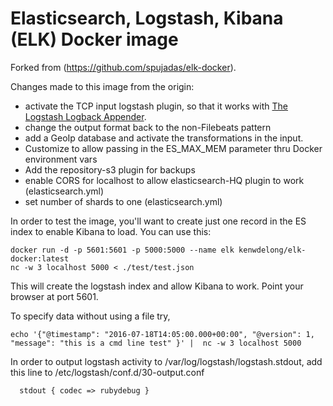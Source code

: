 # Elasticsearch, Logstash, Kibana (ELK) Docker image

Forked from (https://github.com/spujadas/elk-docker).

Changes made to this image from the origin:
- activate the TCP input logstash plugin, so that it works with [The Logstash Logback Appender](https://github.com/logstash/logstash-logback-encoder).
- change the output format back to the non-Filebeats pattern
- add a GeoIp database and activate the transformations in the input.
- Customize to allow passing in the ES_MAX_MEM parameter thru Docker environment vars
- Add the repository-s3 plugin for backups
- enable CORS for localhost to allow elasticsearch-HQ plugin to work (elasticsearch.yml)
- set number of shards to one (elasticsearch.yml)

In order to test the image, you'll want to create just one record in the ES index to enable Kibana to load.  You can use this:
    
    docker run -d -p 5601:5601 -p 5000:5000 --name elk kenwdelong/elk-docker:latest
    nc -w 3 localhost 5000 < ./test/test.json
    
This will create the logstash index and allow Kibana to work.  Point your browser at port 5601.

To specify data without using a file try,

    echo '{"@timestamp": "2016-07-18T14:05:00.000+00:00", "@version": 1, "message": "this is a cmd line test" }' |  nc -w 3 localhost 5000

In order to output logstash activity to /var/log/logstash/logstash.stdout, add this line to /etc/logstash/conf.d/30-output.conf 

      stdout { codec => rubydebug }
    
